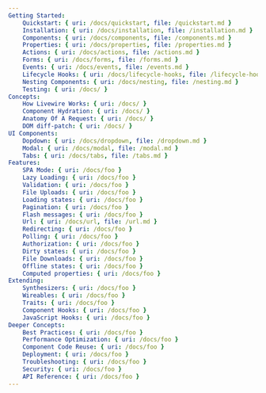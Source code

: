 ```yaml
---
Getting Started:
    Quickstart: { uri: /docs/quickstart, file: /quickstart.md }
    Installation: { uri: /docs/installation, file: /installation.md }
    Components: { uri: /docs/components, file: /components.md }
    Properties: { uri: /docs/properties, file: /properties.md }
    Actions: { uri: /docs/actions, file: /actions.md }
    Forms: { uri: /docs/forms, file: /forms.md }
    Events: { uri: /docs/events, file: /events.md }
    Lifecycle Hooks: { uri: /docs/lifecycle-hooks, file: /lifecycle-hooks.md }
    Nesting Components: { uri: /docs/nesting, file: /nesting.md }
    Testing: { uri: /docs/ }
Concepts:
    How Livewire Works: { uri: /docs/ }
    Component Hydration: { uri: /docs/ }
    Anatomy Of A Request: { uri: /docs/ }
    DOM diff-patch: { uri: /docs/ }
UI Components:
    Dopdown: { uri: /docs/dropdown, file: /dropdown.md }
    Modal: { uri: /docs/modal, file: /modal.md }
    Tabs: { uri: /docs/tabs, file: /tabs.md }
Features:
    SPA Mode: { uri: /docs/foo }
    Lazy Loading: { uri: /docs/foo }
    Validation: { uri: /docs/foo }
    File Uploads: { uri: /docs/foo }
    Loading states: { uri: /docs/foo }
    Pagination: { uri: /docs/foo }
    Flash messages: { uri: /docs/foo }
    Url: { uri: /docs/url, file: /url.md }
    Redirecting: { uri: /docs/foo }
    Polling: { uri: /docs/foo }
    Authorization: { uri: /docs/foo }
    Dirty states: { uri: /docs/foo }
    File Downloads: { uri: /docs/foo }
    Offline states: { uri: /docs/foo }
    Computed properties: { uri: /docs/foo }
Extending:
    Synthesizers: { uri: /docs/foo }
    Wireables: { uri: /docs/foo }
    Traits: { uri: /docs/foo }
    Component Hooks: { uri: /docs/foo }
    JavaScript Hooks: { uri: /docs/foo }
Deeper Concepts:
    Best Practices: { uri: /docs/foo }
    Performance Optimization: { uri: /docs/foo }
    Component Code Reuse: { uri: /docs/foo }
    Deployment: { uri: /docs/foo }
    Troubleshooting: { uri: /docs/foo }
    Security: { uri: /docs/foo }
    API Reference: { uri: /docs/foo }
---
```

